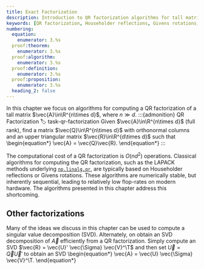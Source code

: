 ```yaml
---
title: Exact Factorization
description: Introduction to QR factorization algorithms for tall matrices including classical and randomized approaches
keywords: [QR factorization, Householder reflections, Givens rotations, SVD, numerical stability, factorization algorithms]
numbering:
  equation:
    enumerator: 3.%s
  proof:theorem:
    enumerator: 3.%s
  proof:algorithm:
    enumerator: 3.%s
  proof:definition:
    enumerator: 3.%s
  proof:proposition:
    enumerator: 3.%s
  heading_2: false
---
```


In this chapter we focus on algorithms for computing a QR factorization of a tall matrix $\vec{A}\in\R^{n\times d}$, where $n\gg d$.
:::{admonition} QR Factorization
:label: task-qr-factorization
Given $\vec{A}\in\R^{n\times d}$ (full rank), find a matrix $\vec{Q}\in\R^{n\times d}$ with orthonormal columns and an upper triangular matrix $\vec{R}\in\R^{d\times d}$ such that
\begin{equation*}
\vec{A} = \vec{Q}\vec{R}.
\end{equation*}
:::

The computational cost of a QR factorization is $O(nd^2)$ operations.
Classical algorithms for computing the QR factorization, such as the LAPACK methods underlying [`np.linalg.qr`](https://numpy.org/doc/stable/reference/generated/numpy.linalg.qr.html), are typically based on Householder reflections or Givens rotations.
These algorithms are numerically stable, but inherently sequential, leading to relatively low flop-rates on modern hardware.
The algorithms presented in this chapter address this shortcoming.

## Other factorizations

Many of the ideas we discuss in this chapter can be used to compute a singular value decomposition (SVD). 
Alternately, on obtain an SVD decomposition of $\vec{A}$ efficiently from a QR factorization.
Simply compute an SVD $\vec{R} = \vec{U}' \vec{\Sigma} \vec{V}^\T$ and then set $\vec{U} = \vec{Q} \vec{U}'$ to obtain an SVD
\begin{equation*}
\vec{A} = \vec{U} \vec{\Sigma} \vec{V}^\T.
\end{equation*}



